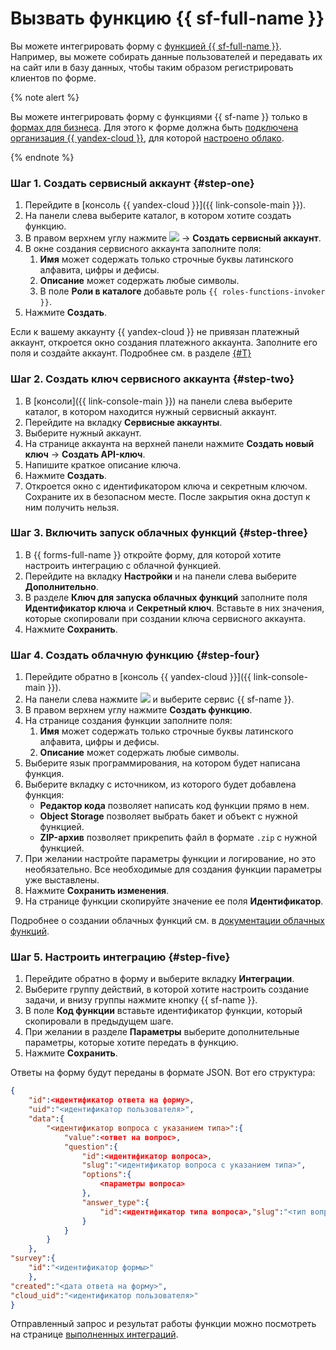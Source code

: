 # Вызвать функцию {{ sf-full-name }}

Вы можете интегрировать форму с [функцией {{ sf-full-name }}](../functions/index.yaml). Например, вы можете собирать данные пользователей и передавать их на сайт или в базу данных, чтобы таким образом регистрировать клиентов по форме.

{% note alert %}

Вы можете интегрировать форму с функциями {{ sf-name }} только в [формах для бизнеса](forms-for-org.md). Для этого к форме должна быть [подключена организация {{ yandex-cloud }}](../organization/operations/enable-org.md), для которой [настроено облако](../resource-manager/operations/cloud/create.md).

{% endnote %}

### Шаг 1. Создать сервисный аккаунт {#step-one}

1. Перейдите в [консоль {{ yandex-cloud }}]({{ link-console-main }}).
1. На панели слева выберите каталог, в котором хотите создать функцию.
1. В правом верхнем углу нажмите ![](../_assets/forms/svg/settings.svg) → **Создать сервисный аккаунт**.
1. В окне создания сервисного аккаунта заполните поля:
	1. **Имя** может содержать только строчные буквы латинского алфавита, цифры и дефисы.
	1. **Описание** может содержать любые символы.
	1. В поле **Роли в каталоге** добавьте роль `{{ roles-functions-invoker }}`.
1. Нажмите **Создать**.

Если к вашему аккаунту {{ yandex-cloud }} не привязан платежный аккаунт, откроется окно создания платежного аккаунта. Заполните его поля и создайте аккаунт. Подробнее см. в разделе [{#T}](../getting-started/individuals/registration.md#new-account)

### Шаг 2. Создать ключ сервисного аккаунта {#step-two}

1. В [консоли]({{ link-console-main }}) на панели слева выберите каталог, в котором находится нужный сервисный аккаунт.
1. Перейдите на вкладку **Сервисные аккаунты**.
1. Выберите нужный аккаунт.
1. На странице аккаунта на верхней панели нажмите **Создать новый ключ** → **Создать API-ключ**.
1. Напишите краткое описание ключа.
1. Нажмите **Создать**.
1. Откроется окно с идентификатором ключа и секретным ключом. Сохраните их в безопасном месте. После закрытия окна доступ к ним получить нельзя.

### Шаг 3. Включить запуск облачных функций {#step-three}

1. В {{ forms-full-name }} откройте форму, для которой хотите настроить интеграцию с облачной функцией.
1. Перейдите на вкладку **Настройки** и на панели слева выберите **Дополнительно**.
1. В разделе **Ключ для запуска облачных функций** заполните поля **Идентификатор ключа** и **Секретный ключ**. Вставьте в них значения, которые скопировали при создании ключа сервисного аккаунта.
1. Нажмите **Сохранить**.

### Шаг 4. Создать облачную функцию {#step-four}

1. Перейдите обратно в [консоль {{ yandex-cloud }}]({{ link-console-main }}).
1. На панели слева нажмите ![](../_assets/organization/icon-services-menu.svg) и выберите сервис {{ sf-name }}.
1. В правом верхнем углу нажмите **Создать функцию**.
1. На странице создания функции заполните поля:
	1. **Имя** может содержать только строчные буквы латинского алфавита, цифры и дефисы.
	1. **Описание** может содержать любые символы.
1. Выберите язык программирования, на котором будет написана функция.
1. Выберите вкладку с источником, из которого будет добавлена функция:
	* **Редактор кода** позволяет написать код функции прямо в нем.
	* **Object Storage** позволяет выбрать бакет и объект с нужной функцией.
	* **ZIP-архив** позволяет прикрепить файл в формате `.zip` с нужной функцией.
1. При желании настройте параметры функции и логирование, но это необязательно. Все необходимые для создания функции параметры уже выставлены.
1. Нажмите **Сохранить изменения**.
1. На странице функции скопируйте значение ее поля **Идентификатор**.

Подробнее о создании облачных функций см. в [документации облачных функций](../functions/quickstart/create-function/index.md).

### Шаг 5. Настроить интеграцию {#step-five}

1. Перейдите обратно в форму и выберите вкладку **Интеграции**.
1. Выберите группу действий, в которой хотите настроить создание задачи, и внизу группы нажмите кнопку {{ sf-name }}.
1. В поле **Код функции** вставьте идентификатор функции, который скопировали в предыдущем шаге.
1. При желании в разделе **Параметры** выберите дополнительные параметры, которые хотите передать в функцию.
1. Нажмите **Сохранить**.

Ответы на форму будут переданы в формате JSON. Вот его структура:

```json
{
	"id":<идентификатор ответа на форму>,
	"uid":"<идентификатор пользователя>",
	"data":{
		"<идентификатор вопроса с указанием типа>":{
			"value":<ответ на вопрос>,
			"question":{
				"id":<идентификатор вопроса>,
				"slug":"<идентификатор вопроса с указанием типа>",
				"options":{
					<параметры вопроса>
				},
				"answer_type":{
					"id":<идентификатор типа вопроса>,"slug":"<тип вопроса>"
				}
			}		
		}
	},
"survey":{
	"id":"<идентификатор формы>"
	},
"created":"<дата ответа на форму>",
"cloud_uid":"<идентификатор пользователя>"
}
```

Отправленный запрос и результат работы функции можно посмотреть на странице [выполненных интеграций](notifications.md#completed-integration).
